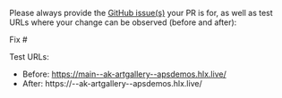 Please always provide the [GitHub issue(s)](../issues) your PR is for, as well as test URLs where your change can be observed (before and after):

Fix #<gh-issue-id>

Test URLs:
- Before: https://main--ak-artgallery--apsdemos.hlx.live/
- After: https://<branch>--ak-artgallery--apsdemos.hlx.live/
